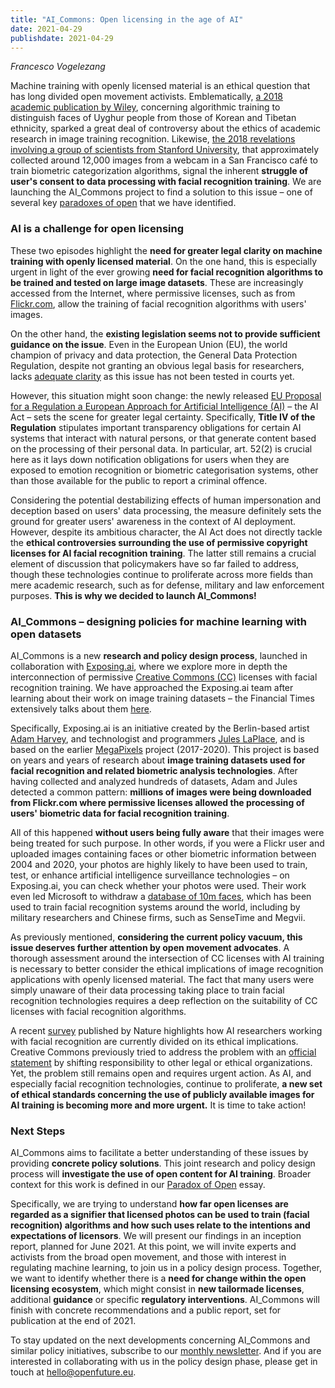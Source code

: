 ```yaml
---
title: "AI_Commons: Open licensing in the age of AI"
date: 2021-04-29
publishdate: 2021-04-29
---
```

*Francesco Vogelezang*

Machine training with openly licensed material is an ethical question that has long divided open movement activists. Emblematically, [a 2018 academic publication by Wiley](https://onlinelibrary.wiley.com/doi/abs/10.1002/widm.1278), concerning algorithmic training to distinguish faces of Uyghur people from those of Korean and Tibetan ethnicity, sparked a great deal of controversy about the ethics of academic research in image training recognition. Likewise, [the 2018 revelations involving a group of scientists from Stanford University](https://ieeexplore.ieee.org/document/7780624), that approximately collected around 12,000 images from a webcam in a San Francisco café to train biometric categorization algorithms, signal the inherent **struggle of user&#39;s consent to data processing with facial recognition training**. We are launching the AI\_Commons project to find a solution to this issue – one of several key [paradoxes of open](http://paradox.openfuture.eu/) that we have identified.


### AI is a challenge for open licensing

These two episodes highlight the **need for greater legal clarity on machine training with openly licensed material**. 
On the one hand, this is especially urgent in light of the ever growing **need for facial recognition algorithms to be trained and tested on large image datasets**. These are increasingly accessed from the Internet, where permissive licenses, such as from [Flickr.com](https://flickr.com/), allow the training of facial recognition algorithms with users&#39; images. 

On the other hand, the **existing legislation seems not to provide sufficient guidance on the issue**. Even in the European Union (EU), the world champion of privacy and data protection, the General Data Protection Regulation, despite not granting an obvious legal basis for researchers, lacks [adequate clarity](https://research.tilburguniversity.edu/en/publications/data-protection-and-privacy-the-internet-of-bodies) as this issue has not been tested in courts yet.

However, this situation might soon change: the newly released [EU Proposal for a Regulation a European Approach for Artificial Intelligence (AI)](https://digital-strategy.ec.europa.eu/en/library/proposal-regulation-european-approach-artificial-intelligence) – the AI Act – sets the scene for greater legal certainty. 
Specifically, **Title IV of the Regulation** stipulates important transparency obligations for certain AI systems that interact with natural persons, or that generate content based on the processing of their personal data. In particular, art. 52(2) is crucial here as it lays down notification obligations for users when they are exposed to emotion recognition or biometric categorisation systems, other than those available for the public to report a criminal offence.

Considering the potential destabilizing effects of human impersonation and deception based on users&#39; data processing, the measure definitely sets the ground for greater users&#39; awareness in the context of AI deployment. However, despite its ambitious character, the AI Act does not directly tackle the **ethical controversies surrounding the use of permissive copyright licenses for AI facial recognition training**. The latter still remains a crucial element of discussion that policymakers have so far failed to address, though these technologies continue to proliferate across more fields than mere academic research, such as for defense, military and law enforcement purposes. **This is why we decided to launch AI\_Commons!**


### AI\_Commons – designing policies for machine learning with open datasets

AI\_Commons is a new **research and policy design process**, launched in collaboration with [Exposing.ai](https://exposing.ai/), where we explore more in depth the interconnection of permissive [Creative Commons (CC)](https://creativecommons.org/) licenses with facial recognition training. 
We have approached the Exposing.ai team after learning about their work on image training datasets – the Financial Times extensively talks about them [here](https://www.ft.com/content/cf19b956-60a2-11e9-b285-3acd5d43599e). 

Specifically, Exposing.ai is an initiative created by the Berlin-based artist [Adam Harvey](https://ahprojects.com/), and technologist and programmers [Jules LaPlace](https://asdf.us/tools/), and is based on the earlier [MegaPixels](https://www.nytimes.com/2021/01/31/technology/facial-recognition-photo-tool.html) project (2017-2020). This project is based on years and years of research about **image training datasets used for facial recognition and related biometric analysis technologies**. After having collected and analyzed hundreds of datasets, Adam and Jules detected a common pattern: **millions of images were being downloaded from Flickr.com where permissive licenses allowed the processing of users&#39; biometric data for facial recognition training**. 

All of this happened **without users being fully aware** that their images were being treated for such purpose. In other words, if you were a Flickr user and uploaded images containing faces or other biometric information between 2004 and 2020, your photos are highly likely to have been used to train, test, or enhance artificial intelligence surveillance technologies – on Exposing.ai, you can check whether your photos were used. Their work even led Microsoft to withdraw a [database of 10m faces](https://www.ft.com/content/7d3e0d6a-87a0-11e9-a028-86cea8523dc2), which has been used to train facial recognition systems around the world, including by military researchers and Chinese firms, such as SenseTime and Megvii.

As previously mentioned, **considering the current policy vacuum, this issue deserves further attention by open movement advocates**. A thorough assessment around the intersection of CC licenses with AI training is necessary to better consider the ethical implications of image recognition applications with openly licensed material. The fact that many users were simply unaware of their data processing taking place to train facial recognition technologies requires a deep reflection on the suitability of CC licenses with facial recognition algorithms. 

A recent [survey](https://www.nature.com/articles/d41586-020-03187-3#ref-CR1) published by Nature highlights how AI researchers working with facial recognition are currently divided on its ethical implications. Creative Commons previously tried to address the problem with an [official statement](https://creativecommons.org/2019/03/13/statement-on-shared-images-in-facial-recognition-ai/) by shifting responsibility to other legal or ethical organizations. Yet, the problem still remains open and requires urgent action. 
As AI, and especially facial recognition technologies, continue to proliferate, **a new set of ethical standards concerning the use of publicly available images for AI training is becoming more and more urgent.** 
It is time to take action!


### Next Steps

AI\_Commons aims to facilitate a better understanding of these issues by providing **concrete policy solutions**. This joint research and policy design process will **investigate the use of open content for AI training**. Broader context for this work is defined in our [Paradox of Open](https://paradox.openfuture.eu/) essay. 

Specifically, we are trying to understand **how far open licenses are regarded as a signifier that licensed photos can be used to train (facial recognition) algorithms and how such uses relate to the intentions and expectations of licensors**. 
We will present our findings in an inception report, planned for June 2021. At this point, we will invite experts and activists from the broad open movement, and those with interest in regulating machine learning, to join us in a policy design process.
Together, we want to identify whether there is a **need for change within the open licensing ecosystem**, which might consist in **new tailormade licenses**, additional **guidance** or specific **regulatory interventions**. 
AI\_Commons will finish with concrete recommendations and a public report, set for publication at the end of 2021.

To stay updated on the next developments concerning AI\_Commons and similar policy initiatives, subscribe to our [monthly newsletter](https://openfuture.us1.list-manage.com/subscribe/post?u=d7c6d2a743011f3253613888f&amp;id=ca8ac23ac4). And if you are interested in collaborating with us in the policy design phase, please get in touch at [hello@openfuture.eu](mailto:hello@openfuture.eu).
